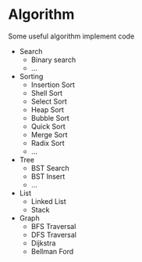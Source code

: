 # Algorithm
Some useful algorithm implement code
- Search
  - Binary search
  - ...
- Sorting
  - Insertion Sort
  - Shell Sort
  - Select Sort
  - Heap Sort
  - Bubble Sort
  - Quick Sort
  - Merge Sort
  - Radix Sort
  - ...
- Tree
  - BST Search
  - BST Insert
  - ...
- List
  - Linked List
  - Stack
- Graph
  - BFS Traversal
  - DFS Traversal
  - Dijkstra
  - Bellman Ford
